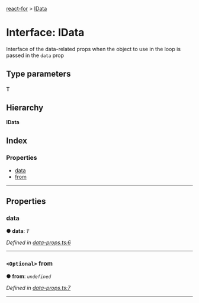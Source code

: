 [react-for](../README.md) > [IData](../interfaces/idata.md)

# Interface: IData

Interface of the data-related props when the object to use in the loop is passed in the `data` prop

## Type parameters
#### T 
## Hierarchy

**IData**

## Index

### Properties

* [data](idata.md#data)
* [from](idata.md#from)

---

## Properties

<a id="data"></a>

###  data

**● data**: *`T`*

*Defined in [data-props.ts:6](https://github.com/MJez29/react-for/blob/171c15c/src/data-props.ts#L6)*

___
<a id="from"></a>

### `<Optional>` from

**● from**: *`undefined`*

*Defined in [data-props.ts:7](https://github.com/MJez29/react-for/blob/171c15c/src/data-props.ts#L7)*

___


